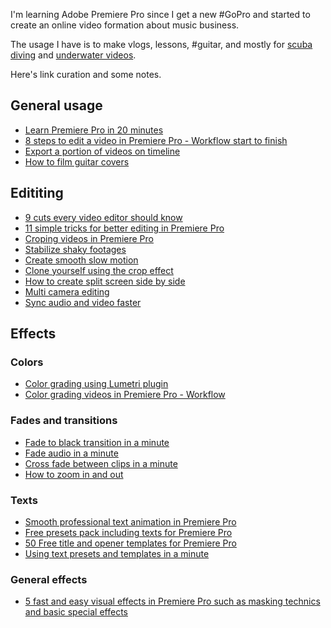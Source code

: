 I'm learning Adobe Premiere Pro since I get a new #GoPro and started to create an online video formation about music business. 

The usage I have is to make vlogs, lessons, #guitar, and mostly for [scuba diving](Scuba%20diving.md) and [underwater videos](Underwater%20videos.md). 

Here's link curation and some notes. 

## General usage
- [Learn Premiere Pro in 20 minutes](https://www.youtube.com/watch?v=Hls3Tp7JS8E)
- [8 steps to edit a video in Premiere Pro - Workflow start to finish](https://www.youtube.com/watch?v=ZQDGJn89uNk)
- [Export a portion of videos on timeline](https://www.youtube.com/watch?v=gpzn9ZBckRs)
- [How to film guitar covers](https://www.youtube.com/watch?v=0Bnd4NPlSuA)

## Edititing
- [9 cuts every video editor should know](https://www.youtube.com/watch?v=Wv3Hmf2Dxlo)
- [11 simple tricks for better editing in Premiere Pro](https://www.youtube.com/watch?v=gs2o5LiR5To)
- [Croping videos in Premiere Pro](https://www.youtube.com/watch?v=kmul0jUfIXs)
- [Stabilize shaky footages](https://www.youtube.com/watch?v=_ta3-imPXTc)
- [Create smooth slow motion](https://www.youtube.com/watch?v=zkLXkmMWKA8)
- [Clone yourself using the crop effect](https://www.youtube.com/watch?v=djFymNOGMA4)
- [How to create split screen side by side](https://www.youtube.com/watch?v=h553RFrWL2w)
- [Multi camera editing](https://www.youtube.com/watch?v=f9dY4wO-4Q8)
- [Sync audio and video faster](https://www.youtube.com/watch?v=DbICpqO48ns)

## Effects
### Colors
- [Color grading using Lumetri plugin](https://www.youtube.com/watch?v=RvFCnVRcT3Q)
- [Color grading videos in Premiere Pro - Workflow](https://www.youtube.com/watch?v=Cm9p61sqr_U)

### Fades and transitions
- [Fade to black transition in a minute](https://www.youtube.com/watch?v=WiOg_7Zchgk)
- [Fade audio in a minute](https://www.youtube.com/watch?v=izZy5EWxrDE)
- [Cross fade between clips in a minute](https://www.youtube.com/watch?v=wDVCyXF8Siw)
- [How to zoom in and out](https://www.youtube.com/watch?v=f-Uaz4NyOXU)

### Texts
- [Smooth professional text animation in Premiere Pro](https://www.youtube.com/watch?v=-SquB8m_MVo)
- [Free presets pack including texts for Premiere Pro](https://motionarray.com/learn/premiere-pro/adobe-premiere-pro-presets-free-downloads/#part-1-premiere-pro-cc-presets-you-can-download-for-free)
- [50 Free title and opener templates for Premiere Pro](https://photography.tutsplus.com/articles/free-premiere-pro-title-templates--cms-31283)
- [Using text presets and templates in a minute](https://www.youtube.com/watch?v=ye63UExdJPY)

### General effects
- [5 fast and easy visual effects in Premiere Pro such as masking technics and basic special effects](https://www.youtube.com/watch?v=jg9UbgvnLuo)